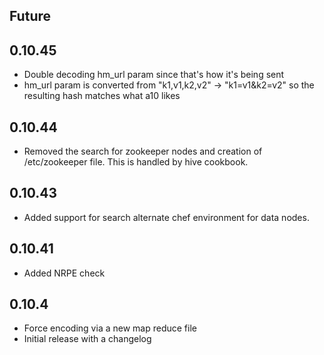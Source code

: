 ## Future

## 0.10.45
* Double decoding hm_url param since that's how it's being sent
* hm_url param is converted from "k1,v1,k2,v2" -> "k1=v1&k2=v2" so the resulting hash matches what a10 likes

## 0.10.44
* Removed the search for zookeeper nodes and creation of /etc/zookeeper file.  This is handled by hive cookbook.

## 0.10.43
* Added support for search alternate chef environment for data nodes.

## 0.10.41
* Added NRPE check

## 0.10.4
* Force encoding via a new map reduce file
* Initial release with a changelog
